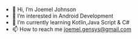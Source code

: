 - 👋 Hi, I’m Joemel Johnson
- 👀 I’m interested in Android Development 
- 🌱 I’m currently learning Kotlin,Java Script & C#
- 📫 How to reach me joemel.gensys@gmail.com

<!---
joemelgensys/joemelgensys is a ✨ special ✨ repository because its `README.md` (this file) appears on your GitHub profile.
You can click the Preview link to take a look at your changes.
--->
